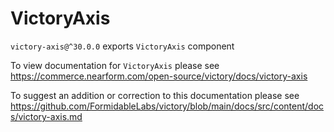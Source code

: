 # VictoryAxis

`victory-axis@^30.0.0` exports `VictoryAxis` component

To view documentation for `VictoryAxis` please see https://commerce.nearform.com/open-source/victory/docs/victory-axis

To suggest an addition or correction to this documentation please see https://github.com/FormidableLabs/victory/blob/main/docs/src/content/docs/victory-axis.md
